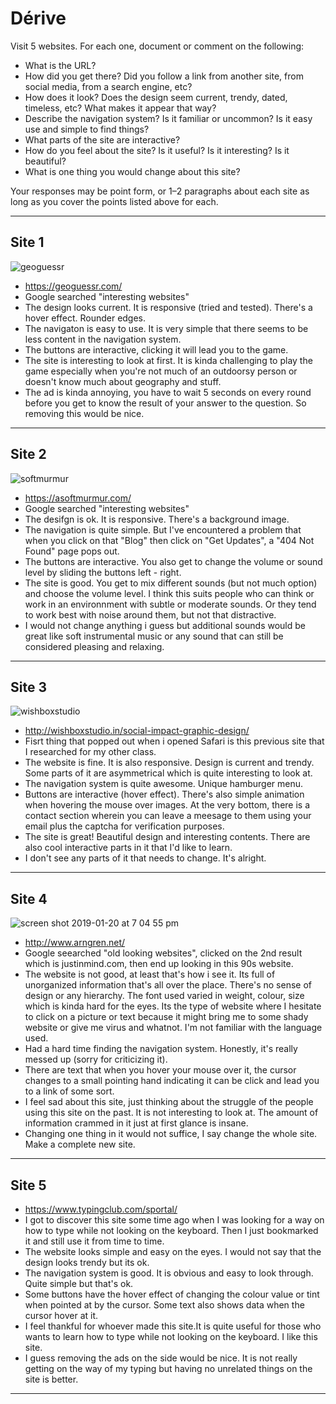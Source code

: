 # Dérive

Visit 5 websites. For each one, document or comment on the following:
* What is the URL?
* How did you get there? Did you follow a link from another site, from social media, from a search engine, etc?
* How does it look? Does the design seem current, trendy, dated, timeless, etc? What makes it appear that way?
* Describe the navigation system? Is it familiar or uncommon? Is it easy use and simple to find things?
* What parts of the site are interactive?
* How do you feel about the site? Is it useful? Is it interesting? Is it beautiful?
* What is one thing you would change about this site?

Your responses may be point form, or 1–2 paragraphs about each site as long as you cover the points listed above for each.

---
## Site 1
![geoguessr](https://user-images.githubusercontent.com/46494501/51444373-a9d53200-1cc4-11e9-80bb-88b63c81acb1.png)
* https://geoguessr.com/
* Google searched "interesting websites"
* The design looks current. It is responsive (tried and tested). There's a hover effect. Rounder edges.
* The navigaton is easy to use. It is very simple that there seems to be less content in the navigation system.
* The buttons are interactive, clicking it will lead you to the game.
* The site is interesting to look at first. It is kinda challenging to play the game especially when you're not much of an outdoorsy person or doesn't know much about geography and stuff.
* The ad is kinda annoying, you have to wait 5 seconds on every round before you get to know the result of your answer to the question. So removing this would be nice.


---
## Site 2
![softmurmur](https://user-images.githubusercontent.com/46494501/51444682-ed319f80-1cc8-11e9-9d03-6bb165bf3c95.png)
* https://asoftmurmur.com/
* Google searched "interesting websites"
* The desifgn is ok. It is responsive. There's a background image.
* The navigation is quite simple. But I've encountered a problem that when you click on that "Blog" then click on "Get Updates", a "404 Not Found" page pops out.
* The buttons are interactive. You also get to change the volume or sound level by sliding the buttons left - right.
* The site is good. You get to mix different sounds (but not much option) and choose the volume level. I think this suits people who can think or work in an environnment with subtle or moderate sounds. Or they tend to work best with noise around them, but not that distractive.
* I would not change anything i guess but additional sounds would be great like soft instrumental music or any sound that can still be considered pleasing and relaxing.



---
## Site 3
![wishboxstudio](https://user-images.githubusercontent.com/46494501/51446804-fd577800-1ce4-11e9-8666-9ced8541d2b8.png)
* http://wishboxstudio.in/social-impact-graphic-design/
* Fisrt thing that popped out when i opened Safari is this previous site that I researched for my other class.
* The website is fine. It is also responsive. Design is current and trendy. Some parts of it are asymmetrical which is quite interesting to look at.
* The navigation system is quite awesome. Unique hamburger menu.
* Buttons are interactive (hover effect). There's also simple animation when hovering the mouse over images. At the very bottom, there is a contact section wherein you can leave a meesage to them using your email plus the captcha for verification purposes.
* The site is great! Beautiful design and interesting contents. There are also cool interactive parts in it that I'd like to learn.
* I don't see any parts of it that needs to change. It's alright.




---
## Site 4
![screen shot 2019-01-20 at 7 04 55 pm](https://user-images.githubusercontent.com/46494501/51447229-eebf8f80-1ce9-11e9-8917-2fdc93dad05b.png)
* http://www.arngren.net/
* Google seearched "old looking websites", clicked on the 2nd result which is justinmind.com, then end up looking in this 90s website.
* The website is not good, at least that's how i see it. Its full of unorganized information that's all over the place. There's no sense of design or any hierarchy. The font used varied in weight, colour, size which is kinda hard for the eyes. Its the type of website where I hesitate to click on a picture or text because it might bring me to some shady website or give me virus and whatnot. I'm not familiar with the language used.
* Had a hard time finding the navigation system. Honestly, it's really messed up (sorry for criticizing it).
* There are text that when you hover your mouse over it, the cursor changes to a small pointing hand indicating it can be click and lead you to a link of some sort.
* I feel sad about this site, just thinking about the struggle of the people using this site on the past. It is not interesting to look at. The amount of information crammed in it just at first glance is insane.
* Changing one thing in it would not suffice, I say change the whole site. Make a complete new site.




---
## Site 5
* https://www.typingclub.com/sportal/
* I got to discover this site some time ago when I was looking for a way on how to type while not looking on the keyboard. Then I just bookmarked it and still use it from time to time.
* The website looks simple and easy on the eyes. I would not say that the design looks trendy but its ok.
* The navigation system is good. It is obvious and easy to look through. Quite simple but that's ok.
* Some buttons have the hover effect of changing the colour value or tint when pointed at by the cursor. Some text also shows data when the cursor hover at it.
* I feel thankful for whoever made this site.It is quite useful for those who wants to learn how to type while not looking on the keyboard. I like this site.
* I guess removing the ads on the side would be nice. It is not really getting on the way of my typing but having no unrelated things on the site is better.




---
